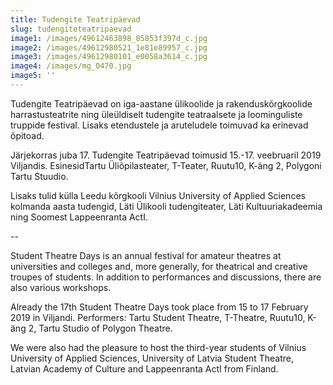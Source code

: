 ```yaml
---
title: Tudengite Teatripäevad
slug: tudengiteteatripaevad
image1: /images/49612463898_05853f397d_c.jpg
image2: /images/49612980521_1e81e89957_c.jpg
image3: /images/49612980101_e0058a3614_c.jpg
image4: /images/mg_0470.jpg
image5: ''
---
```


Tudengite Teatripäevad on iga-aastane ülikoolide ja rakenduskõrgkoolide harrastusteatrite ning üleüldiselt tudengite teatraalsete ja loominguliste truppide festival. Lisaks etendustele ja aruteludele toimuvad ka erinevad õpitoad.

Järjekorras juba 17. Tudengite Teatripäevad toimusid 15.-17. veebruaril 2019 Viljandis. EsinesidTartu Üliõpilasteater, T-Teater, Ruutu10, K-äng 2, Polygoni Tartu Stuudio.

Lisaks tulid külla Leedu kõrgkooli Vilnius University of Applied Sciences kolmanda aasta tudengid, Läti Ülikooli tudengiteater, Läti Kultuuriakadeemia ning Soomest Lappeenranta ActI.

--

Student Theatre Days is an annual festival for amateur theatres at universities and colleges and, more generally, for theatrical and creative troupes of students. In addition to performances and discussions, there are also various workshops.

Already the 17th Student Theatre Days took place from 15 to 17 February 2019 in Viljandi. Performers: Tartu Student Theatre, T-Theatre, Ruutu10, K-äng 2, Tartu Studio of Polygon Theatre.

We were also had the pleasure to host the third-year students of Vilnius University of Applied Sciences, University of Latvia Student Theatre, Latvian Academy of Culture and Lappeenranta ActI from Finland.
